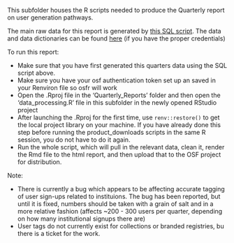 
This subfolder houses the R scripts needed to produce the Quarterly report on user generation pathways.

The main raw data for this report is generated by [this SQL script](https://github.com/CenterForOpenScience/data-science/blob/master/SQL_queries/user_generation_paths.sql).
The data and data dictionaries can be found [here](https://osf.io/5hw9s/) (if you have the proper credentials)

To run this report:
* Make sure that you have first generated this quarters data using the SQL script above.
* Make sure you have your osf authentication token set up an saved in your Renviron file so osfr will work
* Open the .Rproj file in the ‘Quarterly_Reports’ folder and then open the ‘data_processing.R’ file in this subfolder in the newly opened RStudio project
* After launching the .Rproj for the first time, use `renv::restore()` to get the local project library on your machine. If you have already done this step before running the product_downloads scripts in the same R session, you do not have to do it again.
* Run the whole script, which will pull in the relevant data, clean it, render the Rmd file to the html report, and then upload that to the OSF project for distribution.

Note:
* There is currently a bug which appears to be affecting accurate tagging of user sign-ups related to instituions. The bug has been reported, but until it is fixed, numbers should be taken with a grain of salt and in a more relative fashion (affects ~200 - 300 users per quarter, depending on how many institutional signups there are)
* User tags do not currently exist for collections or branded registries, bu there is a ticket for the work. 
